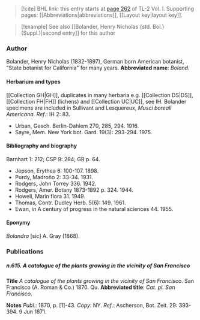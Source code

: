 > [!cite] BHL link: this entry starts at [page 262](https://www.biodiversitylibrary.org/page/33120393) of TL-2 Vol. I.
> Supporting pages: [[Abbreviations|abbreviations]], [[Layout key|layout key]].

> [!example] See also [[Bolander, Henry Nicholas {std. Bol.} (Suppl.)|second entry]] for this author

### Author

Bolander, Henry Nicholas (1832-1897), German born American botanist, "State botanist for California" for many years. 
**Abbreviated name**: *Boland.*

#### Herbarium and types

[[Collection GH|GH]], duplicates in many herbaria e.g. [[Collection DS|DS]], [[Collection FH|FH]] (lichens) and [[Collection UC|UC]], see IH. Bolander specimens are included in Sullivant and Lesquereux, *Musci boreali Americana*.
*Ref*.: IH 2: 83.
- Urban, Gesch. Berlin-Dahlem 270, 285, 294. 1916.
- Sayre, Mem. New York bot. Gard. 19(3): 293-294. 1975.

#### Bibliography and biography

Barnhart 1: 212; CSP 9: 284; GR p. 64.
- Jepson, Erythea 6: 100-107. 1898.
- Purdy, Madroño 2: 33-34. 1931.
- Rodgers, John Torrey 336. 1942.
- Rodgers, Amer. Botany 1873-1892 p. 324. 1944.
- Howell, Marin flora 31. 1949.
- Thomas, Contr. Dudley Herb. 5(6): 149. 1961.
- Ewan, *in* A century of progress in the natural sciences 44. 1955.

#### Eponymy

*Bolandra* \[sic\] A. Gray (1868).

### Publications

##### n.615. A catalogue of the plants growing in the vicinity of San Francisco

**Title**
*A catalogue of the plants growing in the vicinity of San Francisco*. San Francisco (A. Roman & Co.) 1870. Qu.
**Abbreviated title**: *Cat. pl. San Francisco*.

**Notes**
*Publ*.: 1870, p. \[1\]-43. *Copy*: NY.
*Ref*.: Ascherson, Bot. Zeit. 29: 393-394. 9 Jun 1871.

